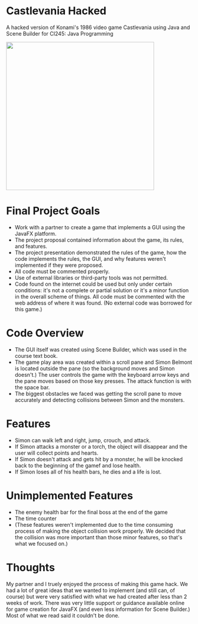 # Castlevania Hacked
A hacked version of Konami's 1986 video game Castlevania using Java and Scene Builder for CI245: Java Programming

<img src="https://github.com/codercarly/CastlevaniaHack/blob/master/castlevaniahackdemo.gif" width="400">

# Final Project Goals
- Work with a partner to create a game that implements a GUI using the JavaFX platform.
- The project proposal contained information about the game, its rules, and features.
- The project presentation demonstrated the rules of the game, how the code implements the rules, the GUI, and why features weren't implemented if they were proposed. 
- All code must be commented properly.
- Use of external libraries or third-party tools was not permitted.
- Code found on the internet could be used but only under certain conditions: it's not a complete or partial solution or it's a minor function in the overall scheme of things. All code must be commented with the web address of where it was found. (No external code was borrowed for this game.)

# Code Overview
- The GUI itself was created using Scene Builder, which was used in the course text book.
- The game play area was created within a scroll pane and Simon Belmont is located outside the pane (so the background moves and Simon doesn't.) The user controls the game with the keyboard arrow keys and the pane moves based on those key presses. The attack function is with the space bar.
- The biggest obstacles we faced was getting the scroll pane to move accurately and detecting collisions between Simon and the monsters.

# Features
- Simon can walk left and right, jump, crouch, and attack.
- If Simon attacks a monster or a torch, the object will disappear and the user will collect points and hearts.
- If Simon doesn't attack and gets hit by a monster, he will be knocked back to the beginning of the gamef and lose health.
- If Simon loses all of his health bars, he dies and a life is lost.

# Unimplemented Features
- The enemy health bar for the final boss at the end of the game
- The time counter
- (These features weren't implemented due to the time consuming process of making the object collision work properly. We decided that the collision was more important than those minor features, so that's what we focused on.)

# Thoughts
My partner and I truely enjoyed the process of making this game hack. We had a lot of great ideas that we wanted to implement (and still can, of course) but were very satisfied with what we had created after less than 2 weeks of work. There was very little support or guidance available online for game creation for JavaFX (and even less information for Scene Builder.) Most of what we read said it couldn't be done. 
